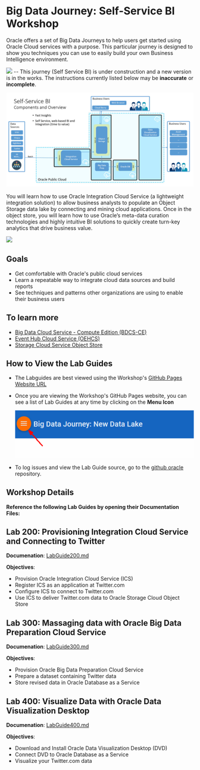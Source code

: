 
# Big Data Journey: Self-Service BI Workshop
Oracle offers a set of Big Data Journeys to help users get started using Oracle Cloud services with a purpose. This particular journey is designed to show you techniques you can use to easily build your own Business Intelligence environment.

![](https://cdn.app.compendium.com/uploads/user/e7c690e8-6ff9-102a-ac6d-e4aebca50425/f4a5b21d-66fa-4885-92bf-c4e81c06d916/Image/55d948c4e07007e169299a02b4dfe6db/construction.png) -- This journey (Self Service BI) is under construction and a new version is in the works.  The instructions currently listed below may be **inaccurate** or **incomplete**.


![](images/snap0012064.jpg) 



You will learn how to use Oracle Integration Cloud Service (a lightweight integration solution) to allow business analysts to populate an Object Storage data lake by connecting and mining cloud applications. Once in the object store, you will learn how to use Oracle’s meta-data curation technologies and highly intuitive BI solutions to quickly create turn-key analytics that drive business value.


![](images/500/DemoLiveMap.gif) 

## Goals

 - Get comfortable with Oracle's public cloud services
 - Learn a repeatable way to integrate cloud data sources and build reports
 - See techniques and patterns other organizations are using to enable their business users


## To learn more
 - [Big Data Cloud Service - Compute Edition (BDCS-CE)](https://cloud.oracle.com/big-data-compute-edition)
 - [Event Hub Cloud Service (OEHCS)](https://cloud.oracle.com/en_US/event-hub)
 - [Storage Cloud Service Object Store](https://cloud.oracle.com/en_US/storage)

      
## How to View the Lab Guides

- The Labguides are best viewed using the Workshop's [GitHub Pages Website URL](https://oracle.github.io/learning-library/workshops/journey1-self-service-bi/) 

- Once you are viewing the Workshop's GitHub Pages website, you can see a list of Lab Guides at any time by clicking on the **Menu Icon**

    ![](images/WorkshopMenu.png)  

- To log issues and view the Lab Guide source, go to the [github oracle](https://github.com/oracle/learning-library/tree/master/workshops/journey1-self-service-bi) repository.






## Workshop Details

**Reference the following Lab Guides by opening their Documentation Files:**



## Lab 200: Provisioning Integration Cloud Service and Connecting to Twitter

**Documenation**: [LabGuide200.md](LabGuide200.md)

**Objectives**:

- Provision Oracle Integration Cloud Service (ICS)
- Register ICS as an application at Twitter.com
- Configure ICS to connect to Twitter.com
- Use ICS to deliver Twitter.com data to Oracle Storage Cloud Object Store

## Lab 300: Massaging data with Oracle Big Data Preparation Cloud Service

**Documenation**: [LabGuide300.md](LabGuide300.md)

**Objectives**:

- Provision Oracle Big Data Preparation Cloud Service
- Prepare a dataset containing Twitter data
- Store revised data in Oracle Database as a Service

## Lab 400:  Visualize Data with Oracle Data Visualization Desktop

**Documenation**: [LabGuide400.md](LabGuide400.md)

**Objectives**:

- Download and Install Oracle Data Visualization Desktop (DVD)
- Connect DVD to Oracle Database as a Service
- Visualize your Twitter.com data

